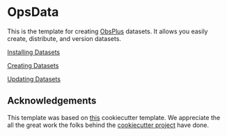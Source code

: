 # OpsData

This is the template for creating [ObsPlus](www.github.com/niosh-mining/obsplus)
datasets. It allows you easily create, distribute, and version datasets. 

[Installing Datasets](docs/install_dataset.md)

[Creating Datasets](docs/create_dataset.md)

[Updating Datasets](docs/update_dataset.md)


## Acknowledgements
This template was based on [this](https://github.com/audreyr/cookiecutter-pypackage)
cookiecutter template. We appreciate the all the great work the folks behind the
[cookiecutter project](https://github.com/audreyr/cookiecutter) have done.
